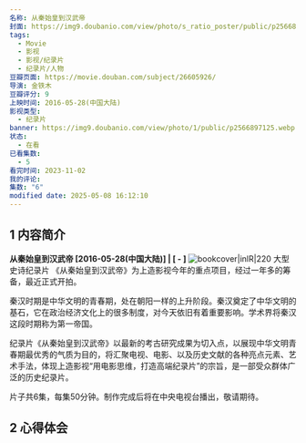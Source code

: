 ```yaml
---
名称: 从秦始皇到汉武帝
封面: https://img9.doubanio.com/view/photo/s_ratio_poster/public/p2566897125.webp
tags:
  - Movie
  - 影视
  - 影视/纪录片
  - 纪录片/人物
豆瓣页面: https://movie.douban.com/subject/26605926/
导演: 金铁木
豆瓣评分: 9
上映时间: 2016-05-28(中国大陆)
影视类型:
  - 纪录片
banner: https://img9.doubanio.com/view/photo/1/public/p2566897125.webp
状态:
  - 在看
已看集数: 
  - 5
看完时间: 2023-11-02
我的评论: 
集数: "6"
modified date: 2025-05-08 16:12:10
---
```

## 1 内容简介

**从秦始皇到汉武帝 [2016-05-28(中国大陆)] | [ - ]** ![bookcover|inlR|220](https://img9.doubanio.com/view/photo/s_ratio_poster/public/p2566897125.webp)
大型史诗纪录片 《从秦始皇到汉武帝》为上造影视今年的重点项目，经过一年多的筹备，最近正式开拍。

秦汉时期是中华文明的青春期，处在朝阳一样的上升阶段。秦汉奠定了中华文明的基石，它在政治经济文化上的很多制度，对今天依旧有着重要影响。学术界将秦汉这段时期称为第一帝国。

纪录片《从秦始皇到汉武帝》以最新的考古研究成果为切入点，以展现中华文明青春期最优秀的气质为目的，将汇聚电视、电影、以及历史文献的各种亮点元素、艺术手法，体现上造影视“用电影思维，打造高端纪录片”的宗旨，是一部受众群体广泛的历史纪录片。

片子共6集，每集50分钟。制作完成后将在中央电视台播出，敬请期待。

## 2 心得体会
